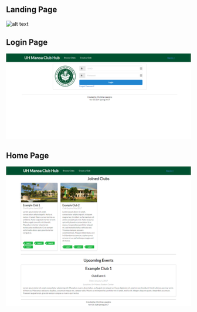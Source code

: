 ## Landing Page
![alt text](https://raw.githubusercontent.com/uhclubhub/uhclubhub.github.io/master/langding%20page.png)

## Login Page
![alt text](https://github.com/christianleandro/final-project-mockup/blob/master/doc/login-page.png "Login Page")

## Home Page
![alt text](https://github.com/christianleandro/final-project-mockup/blob/master/doc/home-page.png "Home Page")
